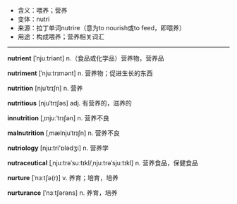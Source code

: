 - <span class="definition">含义：喂养；营养</span>
- <span class="definition">变体：nutri</span>
- <span class="definition">来源：拉丁单词nutrire（意为to nourish或to feed，即喂养）</span>
- <span class="definition">用途：构成喂养；营养相关词汇</span>

---

<span class="vocabulary">**nutrient**</span> [ˈnjuːtriənt] n.（食品或化学品）营养物，营养品

<span class="vocabulary">**nutriment**</span> [ˈnjuːtrɪmənt] n. 营养物；促进生长的东西

<span class="vocabulary">**nutrition**</span> [njuˈtrɪʃn] n. 营养

<span class="vocabulary">**nutritious**</span> [njuˈtrɪʃəs] adj. 有营养的，滋养的

<span class="vocabulary">**innutrition**</span> [ˌɪnjuːˈtrɪʃən] n. 营养不良

<span class="vocabulary">**malnutrition**</span> [ˌmælnjuˈtrɪʃn] n. 营养不良

<span class="vocabulary">**nutriology**</span> [nju:tri'ɒlədʒi] n. 营养学

<span class="vocabulary">**nutraceutical**</span> [ˌnjuːtrəˈsuːtɪkl/ˌnjuːtrəˈsjuːtɪkl] n. 营养食品，保健食品


<span class="vocabulary">**nurture**</span> [ˈnɜːtʃə(r)] v. 养育；培育，培养

<span class="vocabulary">**nurturance**</span> [ˈnɜːtʃərəns] n. 养育，培养

